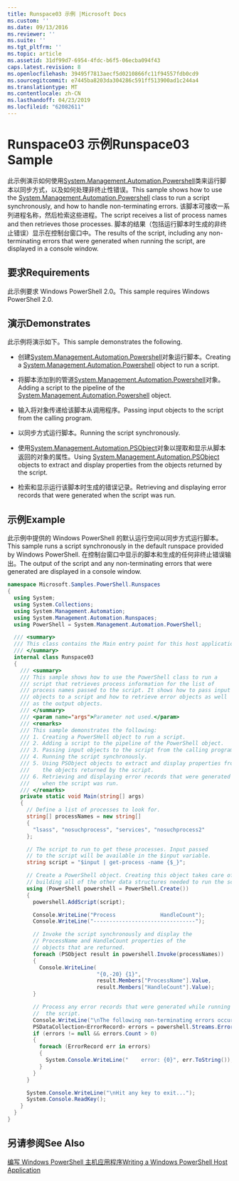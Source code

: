 ```yaml
---
title: Runspace03 示例 |Microsoft Docs
ms.custom: ''
ms.date: 09/13/2016
ms.reviewer: ''
ms.suite: ''
ms.tgt_pltfrm: ''
ms.topic: article
ms.assetid: 31df99d7-6954-4fdc-b6f5-06ecba094f43
caps.latest.revision: 8
ms.openlocfilehash: 39495f7813aecf5d0210866fc11f94557fdb0cd9
ms.sourcegitcommit: e7445ba8203da304286c591ff513900ad1c244a4
ms.translationtype: MT
ms.contentlocale: zh-CN
ms.lasthandoff: 04/23/2019
ms.locfileid: "62082611"
---
```

# <a name="runspace03-sample"></a><span data-ttu-id="d015f-102">Runspace03 示例</span><span class="sxs-lookup"><span data-stu-id="d015f-102">Runspace03 Sample</span></span>

<span data-ttu-id="d015f-103">此示例演示如何使用[System.Management.Automation.Powershell](/dotnet/api/system.management.automation.powershell)类来运行脚本以同步方式，以及如何处理非终止性错误。</span><span class="sxs-lookup"><span data-stu-id="d015f-103">This sample shows how to use the [System.Management.Automation.Powershell](/dotnet/api/system.management.automation.powershell) class to run a script synchronously, and how to handle non-terminating errors.</span></span> <span data-ttu-id="d015f-104">该脚本可接收一系列进程名称，然后检索这些进程。</span><span class="sxs-lookup"><span data-stu-id="d015f-104">The script receives a list of process names and then retrieves those processes.</span></span> <span data-ttu-id="d015f-105">脚本的结果（包括运行脚本时生成的非终止错误）显示在控制台窗口中。</span><span class="sxs-lookup"><span data-stu-id="d015f-105">The results of the script, including any non-terminating errors that were generated when running the script, are displayed in a console window.</span></span>

## <a name="requirements"></a><span data-ttu-id="d015f-106">要求</span><span class="sxs-lookup"><span data-stu-id="d015f-106">Requirements</span></span>

<span data-ttu-id="d015f-107">此示例要求 Windows PowerShell 2.0。</span><span class="sxs-lookup"><span data-stu-id="d015f-107">This sample requires Windows PowerShell 2.0.</span></span>

## <a name="demonstrates"></a><span data-ttu-id="d015f-108">演示</span><span class="sxs-lookup"><span data-stu-id="d015f-108">Demonstrates</span></span>

<span data-ttu-id="d015f-109">此示例将演示如下。</span><span class="sxs-lookup"><span data-stu-id="d015f-109">This sample demonstrates the following.</span></span>

- <span data-ttu-id="d015f-110">创建[System.Management.Automation.Powershell](/dotnet/api/system.management.automation.powershell)对象运行脚本。</span><span class="sxs-lookup"><span data-stu-id="d015f-110">Creating a [System.Management.Automation.Powershell](/dotnet/api/system.management.automation.powershell) object to run a script.</span></span>

- <span data-ttu-id="d015f-111">将脚本添加到的管道[System.Management.Automation.Powershell](/dotnet/api/system.management.automation.powershell)对象。</span><span class="sxs-lookup"><span data-stu-id="d015f-111">Adding a script to the pipeline of the [System.Management.Automation.Powershell](/dotnet/api/system.management.automation.powershell) object.</span></span>

- <span data-ttu-id="d015f-112">输入将对象传递给该脚本从调用程序。</span><span class="sxs-lookup"><span data-stu-id="d015f-112">Passing input objects to the script from the calling program.</span></span>

- <span data-ttu-id="d015f-113">以同步方式运行脚本。</span><span class="sxs-lookup"><span data-stu-id="d015f-113">Running the script synchronously.</span></span>

- <span data-ttu-id="d015f-114">使用[System.Management.Automation.PSObject](/dotnet/api/System.Management.Automation.PSObject)对象以提取和显示从脚本返回的对象的属性。</span><span class="sxs-lookup"><span data-stu-id="d015f-114">Using [System.Management.Automation.PSObject](/dotnet/api/System.Management.Automation.PSObject) objects to extract and display properties from the objects returned by the script.</span></span>

- <span data-ttu-id="d015f-115">检索和显示运行该脚本时生成的错误记录。</span><span class="sxs-lookup"><span data-stu-id="d015f-115">Retrieving and displaying error records that were generated when the script was run.</span></span>

## <a name="example"></a><span data-ttu-id="d015f-116">示例</span><span class="sxs-lookup"><span data-stu-id="d015f-116">Example</span></span>

<span data-ttu-id="d015f-117">此示例中提供的 Windows PowerShell 的默认运行空间以同步方式运行脚本。</span><span class="sxs-lookup"><span data-stu-id="d015f-117">This sample runs a script synchronously in the default runspace provided by Windows PowerShell.</span></span> <span data-ttu-id="d015f-118">在控制台窗口中显示的脚本和生成的任何非终止错误输出。</span><span class="sxs-lookup"><span data-stu-id="d015f-118">The output of the script and any non-terminating errors that were generated are displayed in a console window.</span></span>

```csharp
namespace Microsoft.Samples.PowerShell.Runspaces
{
  using System;
  using System.Collections;
  using System.Management.Automation;
  using System.Management.Automation.Runspaces;
  using PowerShell = System.Management.Automation.PowerShell;

  /// <summary>
  /// This class contains the Main entry point for this host application.
  /// </summary>
  internal class Runspace03
  {
    /// <summary>
    /// This sample shows how to use the PowerShell class to run a
    /// script that retrieves process information for the list of
    /// process names passed to the script. It shows how to pass input
    /// objects to a script and how to retrieve error objects as well
    /// as the output objects.
    /// </summary>
    /// <param name="args">Parameter not used.</param>
    /// <remarks>
    /// This sample demonstrates the following:
    /// 1. Creating a PowerSHell object to run a script.
    /// 2. Adding a script to the pipeline of the PowerShell object.
    /// 3. Passing input objects to the script from the calling program.
    /// 4. Running the script synchronously.
    /// 5. Using PSObject objects to extract and display properties from
    ///    the objects returned by the script.
    /// 6. Retrieving and displaying error records that were generated
    ///    when the script was run.
    /// </remarks>
    private static void Main(string[] args)
    {
      // Define a list of processes to look for.
      string[] processNames = new string[]
      {
        "lsass", "nosuchprocess", "services", "nosuchprocess2"
      };

      // The script to run to get these processes. Input passed
      // to the script will be available in the $input variable.
      string script = "$input | get-process -name {$_}";

      // Create a PowerShell object. Creating this object takes care of
      // building all of the other data structures needed to run the script.
      using (PowerShell powershell = PowerShell.Create())
      {
        powershell.AddScript(script);

        Console.WriteLine("Process              HandleCount");
        Console.WriteLine("--------------------------------");

        // Invoke the script synchronously and display the
        // ProcessName and HandleCount properties of the
        // objects that are returned.
        foreach (PSObject result in powershell.Invoke(processNames))
        {
          Console.WriteLine(
                            "{0,-20} {1}",
                            result.Members["ProcessName"].Value,
                            result.Members["HandleCount"].Value);
        }

        // Process any error records that were generated while running
        //  the script.
        Console.WriteLine("\nThe following non-terminating errors occurred:\n");
        PSDataCollection<ErrorRecord> errors = powershell.Streams.Error;
        if (errors != null && errors.Count > 0)
        {
          foreach (ErrorRecord err in errors)
          {
            System.Console.WriteLine("    error: {0}", err.ToString());
          }
        }
      }

      System.Console.WriteLine("\nHit any key to exit...");
      System.Console.ReadKey();
    }
  }
}
```

## <a name="see-also"></a><span data-ttu-id="d015f-119">另请参阅</span><span class="sxs-lookup"><span data-stu-id="d015f-119">See Also</span></span>

[<span data-ttu-id="d015f-120">编写 Windows PowerShell 主机应用程序</span><span class="sxs-lookup"><span data-stu-id="d015f-120">Writing a Windows PowerShell Host Application</span></span>](./writing-a-windows-powershell-host-application.md)